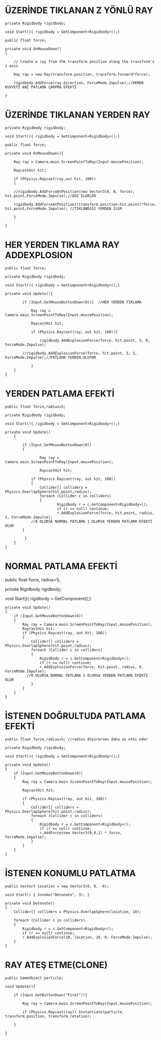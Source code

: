 # ÜZERİNDE TIKLANAN Z YÖNLÜ RAY
	private Rigidbody rigidbody;

	void Start(){ rigidbody = GetComponent<Rigidbody>();}

	public float force;      

	private void OnMouseDown()
	{
	
		// Create a ray from the transform position along the transform's z-axis
       
		Ray ray = new Ray(transform.position, transform.forward*force);
        
		rigidbody.AddForce(ray.direction, ForceMode.Impulse);//HEMEN KUVVETİ ANİ PATLAMA ÇARPMA EFEKTİ
    
	}


# ÜZERİNDE TIKLANAN YERDEN RAY
	private Rigidbody rigidbody;

	void Start(){ rigidbody = GetComponent<Rigidbody>();}

	public float force;         

	private void OnMouseDown(){

        Ray ray = Camera.main.ScreenPointToRay(Input.mousePosition);
	
        RaycastHit hit;
	
        if (Physics.Raycast(ray,out hit, 100))
        {
            	
		//rigidbody.AddForceAtPosition(new Vector3(0, 0, force), hit.point,ForceMode.Impulse);//DÜZ İLERLER
	    
		rigidbody.AddForceAtPosition((transform.position-hit.point)*force, hit.point,ForceMode.Impulse); //TIKLANDIĞI YERDEN İLER

        }    
	
    }
    
# HER YERDEN TIKLAMA RAY ADDEXPLOSION

	public float force;

	private Rigidbody rigidbody;

	void Start(){ rigidbody = GetComponent<Rigidbody>();}

	private void Update(){

        	if (Input.GetMouseButtonDown(0)){  //HER YERDEN TIKLAMA
	
            	Ray ray = Camera.main.ScreenPointToRay(Input.mousePosition);
	    
            	RaycastHit hit;
	    
            	if (Physics.Raycast(ray, out hit, 100)){
	    
                	rigidbody.AddExplosionForce(force, hit.point, 5, 0, ForceMode.Impulse);
		
  			//rigidbody.AddExplosionForce(force, hit.point, 5, 1, ForceMode.Impulse);//PATLAMA YERDEN OLUYOR
		
            	}
        }
    }
# YERDEN PATLAMA EFEKTİ
	public float force,radius=5;    

	private Rigidbody rigidbody;

	void Start(){ rigidbody = GetComponent<Rigidbody>();}

  	private void Update()
    	{
    
        	if (Input.GetMouseButtonDown(0))
        	{
	
            		Ray ray = Camera.main.ScreenPointToRay(Input.mousePosition);
	    
            		RaycastHit hit;
	    
            	if (Physics.Raycast(ray, out hit, 100))
            	{
                	Collider[] colliders = Physics.OverlapSphere(hit.point,radius);
                	foreach (Collider c in colliders)
                	{
                    		Rigidbody r = c.GetComponent<Rigidbody>();
                    		if (r == null) continue;
                    		r.AddExplosionForce(force, hit.point, radius, 1, ForceMode.Impulse);
				//0 OLURSA NORMAL PATLAMA 1 OLURSA YERDEN PATLAMA EFEKTİ OLUR
			}

           	 }
        }
    }
# NORMAL PATLAMA EFEKTİ
public float force, radius=5;    

private Rigidbody rigidbody;

void Start(){ rigidbody = GetComponent<Rigidbody>();}

    private void Update()
    {
        if (Input.GetMouseButtonDown(0))
        {
            Ray ray = Camera.main.ScreenPointToRay(Input.mousePosition);
            RaycastHit hit;
            if (Physics.Raycast(ray, out hit, 100))
            {
                Collider[] colliders = Physics.OverlapSphere(hit.point,radius);
                foreach (Collider c in colliders)
                {
                    Rigidbody r = c.GetComponent<Rigidbody>();
                    if (r == null) continue;
                    r.AddExplosionForce(force, hit.point, radius, 0, ForceMode.Impulse);
			  //0 OLURSA NORMAL PATLAMA 1 OLURSA YERDEN PATLAMA EFEKTİ OLUR
                }
            }
        }
    }

# İSTENEN DOĞRULTUDA PATLAMA EFEKTİ
    public float force,radius=5; //radius düşürürsen daha az etki eder

    private Rigidbody rigidbody;

    void Start(){ rigidbody = GetComponent<Rigidbody>();}

    private void Update()
    {
        if (Input.GetMouseButtonDown(0))
        {
            Ray ray = Camera.main.ScreenPointToRay(Input.mousePosition);
	    
            RaycastHit hit;
	    
            if (Physics.Raycast(ray, out hit, 100))
            {
                Collider[] colliders = Physics.OverlapSphere(hit.point,radius);
                foreach (Collider c in colliders)
                {
                    Rigidbody r = c.GetComponent<Rigidbody>();
                    if (r == null) continue;
                    r.AddForce(new Vector3(0,0,1) * force, ForceMode.Impulse);
                }
            }
        }
    }
# İSTENEN KONUMLU PATLATMA
    public Vector3 location = new Vector3(0, 0, -6);
    
    void Start() { Invoke("Detonate", 3); }
    
    private void Detonate()
    {
        Collider[] colliders = Physics.OverlapSphere(location, 10);
	
        foreach (Collider c in colliders)
        {
            Rigidbody r = c.GetComponent<Rigidbody>();
            if (r == null) continue;
            r.AddExplosionForce(10, location, 10, 0, ForceMode.Impulse);
        }   
    }
    
# RAY ATEŞ ETME(CLONE)
	public GameObject particle;

	void Update(){
    
        if (Input.GetButtonDown("Fire1")){
	
            Ray ray = Camera.main.ScreenPointToRay(Input.mousePosition);
	    
            if (Physics.Raycast(ray)) Instantiate(particle, transform.position, transform.rotation);
	    
        }
	
    }

	

